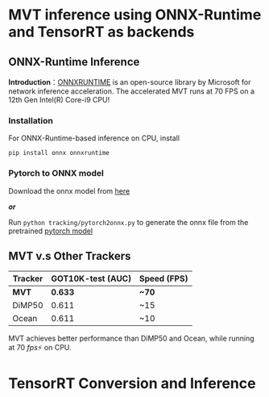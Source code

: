# MVT inference using ONNX-Runtime and TensorRT as backends

## ONNX-Runtime Inference
**Introduction**：[ONNXRUNTIME](https://github.com/microsoft/onnxruntime) is an open-source library by Microsoft for network inference acceleration. The accelerated MVT runs at 70 FPS on a 12th Gen Intel(R) Core-i9 CPU! 

### Installation
For ONNX-Runtime-based inference on CPU, install
```
pip install onnx onnxruntime
```

### Pytorch to ONNX model
Download the onnx model from [here](https://drive.google.com/drive/folders/1RAdn3ZXI_G7pBj4NDbtQVFPkClVd1IBm)

***or***

Run ``` python tracking/pytorch2onnx.py ``` to generate the onnx file from the pretrained [pytorch model](https://drive.google.com/drive/folders/1RAdn3ZXI_G7pBj4NDbtQVFPkClVd1IBm)

## MVT v.s Other Trackers
| Tracker | GOT10K-test (AUC)| Speed (FPS) |
|---|---|---|
|**MVT**|**0.633**|**~70**|
|DiMP50|0.611|~15|
|Ocean|0.611|~10|

MVT achieves better performance than DiMP50 and Ocean, while running at 70 *fps*:zap: on CPU.

# TensorRT Conversion and Inference
